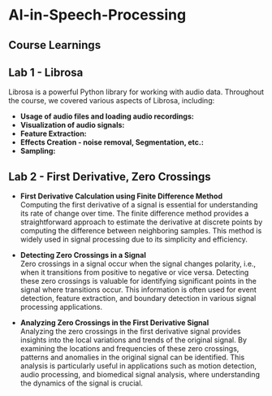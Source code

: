 # AI-in-Speech-Processing

## Course Learnings

## Lab 1 - Librosa

Librosa is a powerful Python library for working with audio data. Throughout the course, we covered various aspects of Librosa, including:

- **Usage of audio files and loading audio recordings:**
- **Visualization of audio signals:**
- **Feature Extraction:**
- **Effects Creation - noise removal, Segmentation, etc.:**
- **Sampling:**

## Lab 2 - First Derivative, Zero Crossings

- **First Derivative Calculation using Finite Difference Method**<br>
  Computing the first derivative of a signal is essential for understanding its rate of change over time. The finite difference method provides a straightforward approach to estimate the derivative at discrete points by computing the difference between neighboring samples. This method is widely used in signal processing due to its simplicity and efficiency.

- **Detecting Zero Crossings in a Signal**<br>
  Zero crossings in a signal occur when the signal changes polarity, i.e., when it transitions from positive to negative or vice versa. Detecting these zero crossings is valuable for identifying significant points in the signal where transitions occur. This information is often used for event detection, feature extraction, and boundary detection in various signal processing applications.

- **Analyzing Zero Crossings in the First Derivative Signal**<br>
  Analyzing the zero crossings in the first derivative signal provides insights into the local variations and trends of the original signal. By examining the locations and frequencies of these zero crossings, patterns and anomalies in the original signal can be identified. This analysis is particularly useful in applications such as motion detection, audio processing, and biomedical signal analysis, where understanding the dynamics of the signal is crucial.
